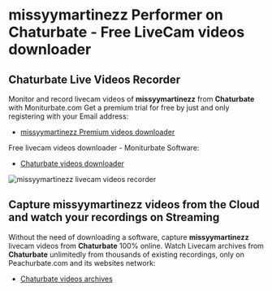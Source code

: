 # missyymartinezz Performer on Chaturbate - Free LiveCam videos downloader

## Chaturbate Live Videos Recorder

Monitor and record livecam videos of **missyymartinezz** from **Chaturbate** with Moniturbate.com
Get a premium trial for free by just and only registering with your Email address:
* [missyymartinezz Premium videos downloader](https://moniturbate.com/request-demo-licence-key.html)

Free livecam videos downloader - Moniturbate Software:
* [Chaturbate videos downloader](https://moniturbate.com/moniturbate-download-software.html)

![missyymartinezz livecam videos recorder](https://peachurnet.com/templates/moniturbate-software.png)


## Capture missyymartinezz videos from the Cloud and watch your recordings on Streaming

Without the need of downloading a software, capture **missyymartinezz** livecam videos from **Chaturbate** 100% online.
Watch Livecam archives from **Chaturbate** unlimitedly from thousands of existing recordings, only on Peachurbate.com and its websites network:
* [Chaturbate videos archives](https://peachurnet.com/)